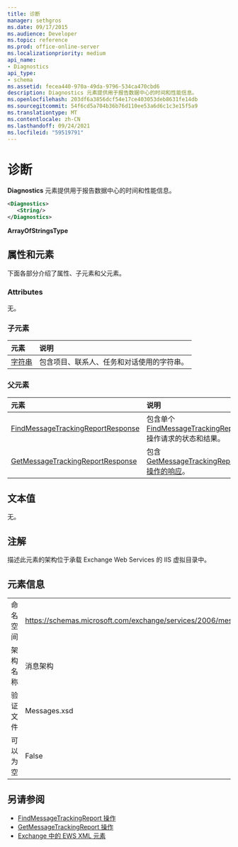 ```yaml
---
title: 诊断
manager: sethgros
ms.date: 09/17/2015
ms.audience: Developer
ms.topic: reference
ms.prod: office-online-server
ms.localizationpriority: medium
api_name:
- Diagnostics
api_type:
- schema
ms.assetid: fecea440-970a-49da-9796-534ca470cbd6
description: Diagnostics 元素提供用于报告数据中心的时间和性能信息。
ms.openlocfilehash: 203df6a3856dcf54e17ce403053deb8631fe14db
ms.sourcegitcommit: 54f6cd5a704b36b76d110ee53a6d6c1c3e15f5a9
ms.translationtype: MT
ms.contentlocale: zh-CN
ms.lasthandoff: 09/24/2021
ms.locfileid: "59519791"
---
```

# <a name="diagnostics"></a>诊断

**Diagnostics** 元素提供用于报告数据中心的时间和性能信息。 
  
```XML
<Diagnostics>
   <String/>
</Diagnostics>

```

 **ArrayOfStringsType**
## <a name="attributes-and-elements"></a>属性和元素

下面各部分介绍了属性、子元素和父元素。
  
### <a name="attributes"></a>Attributes

无。
  
### <a name="child-elements"></a>子元素

|**元素**|**说明**|
|:-----|:-----|
|[字符串](string.md) <br/> |包含项目、联系人、任务和对话使用的字符串。  <br/> |
   
### <a name="parent-elements"></a>父元素

|**元素**|**说明**|
|:-----|:-----|
|[FindMessageTrackingReportResponse](findmessagetrackingreportresponse.md) <br/> |包含单个 [FindMessageTrackingReport](findmessagetrackingreport-operation.md) 操作请求的状态和结果。  <br/> |
|[GetMessageTrackingReportResponse](getmessagetrackingreportresponse.md) <br/> |包含 [GetMessageTrackingReport 操作的响应](getmessagetrackingreport-operation.md)。  <br/> |
   
## <a name="text-value"></a>文本值

无。
  
## <a name="remarks"></a>注解

描述此元素的架构位于承载 Exchange Web Services 的 IIS 虚拟目录中。
  
## <a name="element-information"></a>元素信息

|||
|:-----|:-----|
|命名空间  <br/> |https://schemas.microsoft.com/exchange/services/2006/messages  <br/> |
|架构名称  <br/> |消息架构  <br/> |
|验证文件  <br/> |Messages.xsd  <br/> |
|可以为空  <br/> |False  <br/> |
   
## <a name="see-also"></a>另请参阅

- [FindMessageTrackingReport 操作](findmessagetrackingreport-operation.md)
- [GetMessageTrackingReport 操作](getmessagetrackingreport-operation.md)
- [Exchange 中的 EWS XML 元素](ews-xml-elements-in-exchange.md)

